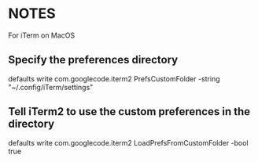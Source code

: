 # NOTES

For iTerm on MacOS 

## Specify the preferences directory
defaults write com.googlecode.iterm2 PrefsCustomFolder -string "~/.config/iTerm/settings"

## Tell iTerm2 to use the custom preferences in the directory
defaults write com.googlecode.iterm2 LoadPrefsFromCustomFolder -bool true
